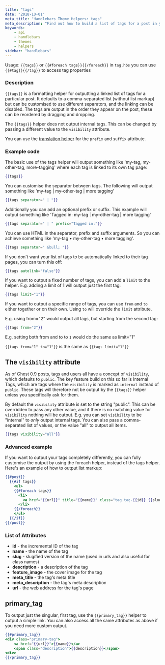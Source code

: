 ```yaml
---
title: "tags"
date: "2018-10-01"
meta_title: "Handlebars Theme Helpers: tags"
meta_description: "Find out how to build a list of tags for a post in your Ghost theme using the tags Handlebars helper. Read more about Ghost themes!"
keywords:
    - api
    - handlebars
    - themes
    - helpers
sidebar: "handlebars"
---
```


Usage: `{{tags}}` or `{{#foreach tags}}{{/foreach}}` in `tag.hbs` you can use `{{#tag}}{{/tag}}` to access tag properties

### Description

`{{tags}}` is a formatting helper for outputting a linked list of tags for a particular post. It defaults to a comma-separated list (without list markup) but can be customised to use different separators, and the linking can be disabled. The tags are output in the order they appear on the post, these can be reordered by dragging and dropping.

The `{{tags}}` helper does not output internal tags. This can be changed by passing a different value to the `visibility` attribute.

You can use the [translation helper](/api/handlebars-themes/helpers/translate/) for the `prefix` and `suffix` attribute.

### Example code

The basic use of the tags helper will output something like 'my-tag, my-other-tag, more-tagging' where each tag is linked to its own tag page:

```handlebars
{{tags}}
```

You can customise the separator between tags. The following will output something like 'my-tag | my-other-tag | more tagging'

```handlebars
{{tags separator=" | "}}
```

Additionally you can add an optional prefix or suffix. This example will output something like 'Tagged in: my-tag | my-other-tag | more tagging'

```handlebars
{{tags separator=" | " prefix="Tagged in:"}}
```

You can use HTML in the separator, prefix and suffix arguments. So you can achieve something like 'my-tag • my-other-tag • more tagging'.

```handlebars
{{tags separator=" &bull; "}}
```

If you don't want your list of tags to be automatically linked to their tag pages, you can turn this off:

```handlebars
{{tags autolink="false"}}
```

If you want to output a fixed number of tags, you can add a `limit` to the helper. E.g. adding a limit of 1 will output just the first tag:

```handlebars
{{tags limit="1"}}
```

If you want to output a specific range of tags, you can use `from` and `to` either together or on their own. Using `to` will override the `limit` attribute.

E.g. using from="2" would output all tags, but starting from the second tag:

```handlebars
{{tags from="2"}}
```

E.g. setting both from and to to `1` would do the same as limit="1"

`{{tags from="1" to="1"}}` is the same as `{{tags limit="1"}}`


## The `visibility` attribute

As of Ghost 0.9 posts, tags and users all have a concept of `visibility`, which defaults to `public`. The key feature build on this so far is Internal Tags, which are tags where the `visibility` is marked as `internal` instead of `public`. These tags will therefore not be output by the `{{tags}}` helper unless you specifically ask for them.

By default the `visibility` attribute is set to the string "public". This can be overridden to pass any other value, and if there is no matching value for `visibility` nothing will be output. E.g. you can set `visibility` to be "internal" to _only_ output internal tags. You can also pass a comma-separated list of values, or the value "all" to output all items.

```handlebars
{{tags visibility="all"}}
```

### Advanced example

If you want to output your tags completely differently, you can fully customise the output by using the foreach helper, instead of the tags helper. Here's an example of how to output list markup:

```handlebars
{{#post}}
  {{#if tags}}
    <ul>
    {{#foreach tags}}
      <li>
        <a href="{{url}}" title="{{name}}" class="tag tag-{{id}} {{slug}}">{{name}}</a>
      </li>
    {{/foreach}}
    </ul>
  {{/if}}
{{/post}}
```

### List of Attributes

* **id** - the incremental ID of the tag
* **name** - the name of the tag
* **slug** - slugified version of the name (used in urls and also useful for class names)
* **description** - a description of the tag
* **feature_image** - the cover image for the tag 
* **meta_title** - the tag's meta title 
* **meta_description** - the tag's meta description 
* **url** - the web address for the tag's page


## primary_tag

To output just the singular, first tag, use the `{{primary_tag}}` helper to output a simple link. You can also access all the same attributes as above if you need more custom output.

```handlebars
{{#primary_tag}}
<div class="primary-tag">
    <a href="{{url}}">{{name}}</a>
    <span class="description">{{description}}</span>
<div>
{{/primary_tag}}
```
